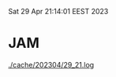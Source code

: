 Sat 29 Apr 21:14:01 EEST 2023
# JAM
<a href='./cache/202304/29_21.log'>./cache/202304/29_21.log</a>
